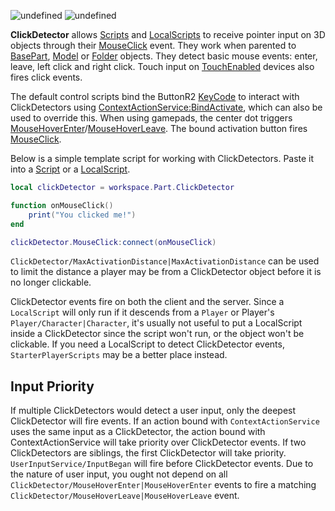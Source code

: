![undefined](https://prod.docsiteassets.roblox.com/assets/blt0ae8e57f698df61c/ClickDetector.png)
![undefined](https://prod.docsiteassets.roblox.com/assets/bltdd49f2456410d52e/ClickDetector2.png)

**ClickDetector** allows [Scripts](https://create.roblox.com/docs/reference/engine/classes/Script) and [LocalScripts](https://create.roblox.com/docs/reference/engine/classes/LocalScript) to
receive pointer input on 3D objects through their
[MouseClick](https://create.roblox.com/docs/reference/engine/classes/ClickDetector#MouseClick) event. They work when parented to
[BasePart](https://create.roblox.com/docs/reference/engine/classes/BasePart), [Model](https://create.roblox.com/docs/reference/engine/classes/Model) or [Folder](https://create.roblox.com/docs/reference/engine/classes/Folder) objects. They detect
basic mouse events: enter, leave, left click and right click. Touch input on
[TouchEnabled](https://create.roblox.com/docs/reference/engine/classes/UserInputService#TouchEnabled) devices also fires click events.

The default control scripts bind the ButtonR2 [KeyCode](https://developer.roblox.com/en-us/api-reference/enum/KeyCode) to interact with
ClickDetectors using [ContextActionService:BindActivate](https://create.roblox.com/docs/reference/engine/classes/ContextActionService#BindActivate), which can also be
used to override this. When using gamepads, the center dot triggers
[MouseHoverEnter](https://create.roblox.com/docs/reference/engine/classes/ClickDetector#MouseHoverEnter)/[MouseHoverLeave](https://create.roblox.com/docs/reference/engine/classes/ClickDetector#MouseHoverLeave).
The bound activation button fires [MouseClick](https://create.roblox.com/docs/reference/engine/classes/ClickDetector#MouseClick).

Below is a simple template script for working with ClickDetectors. Paste it
into a [Script](https://create.roblox.com/docs/reference/engine/classes/Script) or a [LocalScript](https://create.roblox.com/docs/reference/engine/classes/LocalScript).

```lua
local clickDetector = workspace.Part.ClickDetector

function onMouseClick()
	print("You clicked me!")
end

clickDetector.MouseClick:connect(onMouseClick)
```

`ClickDetector/MaxActivationDistance|MaxActivationDistance` can be used to
limit the distance a player may be from a ClickDetector object before it is no
longer clickable.

ClickDetector events fire on both the client and the server. Since a
`LocalScript` will only run if it descends from a `Player` or Player's
`Player/Character|Character`, it's usually not useful to put a LocalScript
inside a ClickDetector since the script won't run, or the object won't be
clickable. If you need a LocalScript to detect ClickDetector events,
`StarterPlayerScripts` may be a better place instead.

## Input Priority

If multiple ClickDetectors would detect a user input, only the deepest
ClickDetector will fire events. If an action bound with `ContextActionService`
uses the same input as a ClickDetector, the action bound with
ContextActionService will take priority over ClickDetector events. If two
ClickDetectors are siblings, the first ClickDetector will take priority.
`UserInputService/InputBegan` will fire before ClickDetector events. Due to
the nature of user input, you ought not depend on all
`ClickDetector/MouseHoverEnter|MouseHoverEnter` events to fire a matching
`ClickDetector/MouseHoverLeave|MouseHoverLeave` event.